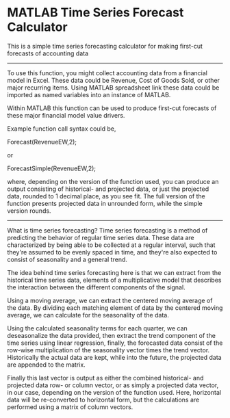 # MATLAB Time Series Forecast Calculator
This is a simple time series forecasting calculator for making first-cut forecasts of accounting data

-----------------------------------------------------------------------------------------------------------------
To use this function, you might collect accounting data from a financial model in Excel. These data could be Revenue,
Cost of Goods Sold, or other major recurring items. Using MATLAB spreadsheet link these data could be imported as
named variables into an instance of MATLAB.

Within MATLAB this function can be used to produce first-cut forecasts of these major financial model value drivers.

Example function call syntax could be,

Forecast(RevenueEW,2);

or

ForecastSimple(RevenueEW,2);

where, depending on the version of the function used, you can produce an output consisting of historical- and
projected data, or just the projected data, rounded to 1 decimal place, as you see fit. The full version of the
function presents projected data in unrounded form, while the simple version rounds.

-----------------------------------------------------------------------------------------------------------------

What is time series forecasting? Time series forecasting is a method of predicting the behavior of regular
time series data. These data are characterized by being able to be collected at a regular interval, such that
they're assumed to be evenly spaced in time, and they're also expected to consist of seasonality and a general trend.

The idea behind time series forecasting here is that we can extract from the historical time series data, elements
of a multiplicative model that describes the interaction between the different components of the signal.

Using a moving average, we can extract the centered moving average of the data. By dividing each matching element of
data by the centered moving average, we can calculate for the seasonality of the data.

Using the calculated seasonality terms for each quarter, we can deseasonalize the data provided, then extract the trend
component of the time series using linear regression, finally, the forecasted data consist of the row-wise
multiplication of the seasonality vector times the trend vector. Historically the actual data are kept,
while into the future, the projected data are appended to the matrix.

Finally this last vector is output as either the combined historical- and projected data row- or column vector, 
or as simply a projected data vector, in our case, depending on the version of the function used. Here, horizontal data
will be re-converted to horizontal form, but the calculations are performed using a matrix of column vectors.
